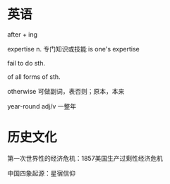 # 英语

after + ing 

expertise n. 专门知识或技能 is one's expertise

fail to do sth.

of all forms of sth.

otherwise 可做副词，表否则；原本，本来

year-round adj/v 一整年

# 历史文化

第一次世界性的经济危机：1857美国生产过剩性经济危机

中国四象起源：星宿信仰
